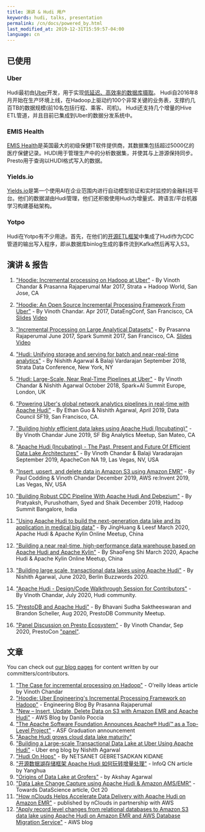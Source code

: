 ```yaml
---
title: 演讲 & Hudi 用户
keywords: hudi, talks, presentation
permalink: /cn/docs/powered_by.html
last_modified_at: 2019-12-31T15:59:57-04:00
language: cn
---
```


## 已使用

### Uber

Hudi最初由[Uber](https://uber.com)开发，用于实现[低延迟、高效率的数据库摄取](http://www.slideshare.net/vinothchandar/hadoop-strata-talk-uber-your-hadoop-has-arrived/32)。
Hudi自2016年8月开始在生产环境上线，在Hadoop上驱动约100个非常关键的业务表，支撑约几百TB的数据规模(前10名包括行程、乘客、司机)。
Hudi还支持几个增量的Hive ETL管道，并且目前已集成到Uber的数据分发系统中。

### EMIS Health

[EMIS Health](https://www.emishealth.com/)是英国最大的初级保健IT软件提供商，其数据集包括超过5000亿的医疗保健记录。HUDI用于管理生产中的分析数据集，并使其与上游源保持同步。Presto用于查询以HUDI格式写入的数据。

### Yields.io

[Yields.io](https://www.yields.io/Blog/Apache-Hudi-at-Yields)是第一个使用AI在企业范围内进行自动模型验证和实时监控的金融科技平台。他们的数据湖由Hudi管理，他们还积极使用Hudi为增量式、跨语言/平台机器学习构建基础架构。

### Yotpo

Hudi在Yotpo有不少用途。首先，在他们的[开源ETL框架](https://github.com/YotpoLtd/metorikku)中集成了Hudi作为CDC管道的输出写入程序，即从数据库binlog生成的事件流到Kafka然后再写入S3。

## 演讲 & 报告

1. ["Hoodie: Incremental processing on Hadoop at Uber"](https://conferences.oreilly.com/strata/strata-ca/public/schedule/detail/56511) -  By Vinoth Chandar & Prasanna Rajaperumal
   Mar 2017, Strata + Hadoop World, San Jose, CA

2. ["Hoodie: An Open Source Incremental Processing Framework From Uber"](http://www.dataengconf.com/hoodie-an-open-source-incremental-processing-framework-from-uber) - By Vinoth Chandar.
   Apr 2017, DataEngConf, San Francisco, CA [Slides](https://www.slideshare.net/vinothchandar/hoodie-dataengconf-2017) [Video](https://www.youtube.com/watch?v=7Wudjc-v7CA)

3. ["Incremental Processing on Large Analytical Datasets"](https://spark-summit.org/2017/events/incremental-processing-on-large-analytical-datasets/) - By Prasanna Rajaperumal
   June 2017, Spark Summit 2017, San Francisco, CA. [Slides](https://www.slideshare.net/databricks/incremental-processing-on-large-analytical-datasets-with-prasanna-rajaperumal-and-vinoth-chandar) [Video](https://www.youtube.com/watch?v=3HS0lQX-cgo&feature=youtu.be)

4. ["Hudi: Unifying storage and serving for batch and near-real-time analytics"](https://conferences.oreilly.com/strata/strata-ny/public/schedule/detail/70937) - By Nishith Agarwal & Balaji Vardarajan
   September 2018, Strata Data Conference, New York, NY

5. ["Hudi: Large-Scale, Near Real-Time Pipelines at Uber"](https://databricks.com/session/hudi-near-real-time-spark-pipelines-at-petabyte-scale) - By Vinoth Chandar & Nishith Agarwal
   October 2018, Spark+AI Summit Europe, London, UK

6. ["Powering Uber's global network analytics pipelines in real-time with Apache Hudi"](https://www.youtube.com/watch?v=1w3IpavhSWA) - By Ethan Guo & Nishith Agarwal, April 2019, Data Council SF19, San Francisco, CA.

7. ["Building highly efficient data lakes using Apache Hudi (Incubating)"](https://www.slideshare.net/ChesterChen/sf-big-analytics-20190612-building-highly-efficient-data-lakes-using-apache-hudi) - By Vinoth Chandar 
   June 2019, SF Big Analytics Meetup, San Mateo, CA

8. ["Apache Hudi (Incubating) - The Past, Present and Future Of Efficient Data Lake Architectures"](https://docs.google.com/presentation/d/1FHhsvh70ZP6xXlHdVsAI0g__B_6Mpto5KQFlZ0b8-mM) - By Vinoth Chandar & Balaji Varadarajan
   September 2019, ApacheCon NA 19, Las Vegas, NV, USA

9. ["Insert, upsert, and delete data in Amazon S3 using Amazon EMR"](https://www.portal.reinvent.awsevents.com/connect/sessionDetail.ww?SESSION_ID=98662&csrftkn=YS67-AG7B-QIAV-ZZBK-E6TT-MD4Q-1HEP-747P) - By Paul Codding & Vinoth Chandar
   December 2019, AWS re:Invent 2019, Las Vegas, NV, USA

10. ["Building Robust CDC Pipeline With Apache Hudi And Debezium"](https://www.slideshare.net/SyedKather/building-robust-cdc-pipeline-with-apache-hudi-and-debezium) - By Pratyaksh, Purushotham, Syed and Shaik December 2019, Hadoop Summit Bangalore, India

11. ["Using Apache Hudi to build the next-generation data lake and its application in medical big data"](https://drive.google.com/open?id=1dmH2kWJF69PNdifPp37QBgjivOHaSLDn) - By JingHuang & Leesf March 2020, Apache Hudi & Apache Kylin Online Meetup, China

12. ["Building a near real-time, high-performance data warehouse based on Apache Hudi and Apache Kylin"](https://drive.google.com/open?id=1Pk_WdFxfEZxMMfAOn0R8-m3ALkcN6G9e) - By ShaoFeng Shi March 2020, Apache Hudi & Apache Kylin Online Meetup, China

13. ["Building large scale, transactional data lakes using Apache Hudi"](https://berlinbuzzwords.de/session/building-large-scale-transactional-data-lakes-using-apache-hudi) - By Nishith Agarwal, June 2020, Berlin Buzzwords 2020.

14. ["Apache Hudi - Design/Code Walkthrough Session for Contributors"](https://www.youtube.com/watch?v=N2eDfU_rQ_U) - By Vinoth Chandar, July 2020, Hudi community.

15. ["PrestoDB and Apache Hudi"](https://youtu.be/nA3rwOdmm3A) - By Bhavani Sudha Saktheeswaran and Brandon Scheller, Aug 2020, PrestoDB Community Meetup.

16. ["Panel Discussion on Presto Ecosystem"](https://www.youtube.com/watch?v=lsFSM2Z4kPs) - By Vinoth Chandar, Sep 2020, PrestoCon ["panel"](https://prestocon2020.sched.com/event/dgyw).

## 文章

You can check out [our blog pages](https://hudi.apache.org/blog.html) for content written by our committers/contributors.

1. ["The Case for incremental processing on Hadoop"](https://www.oreilly.com/ideas/ubers-case-for-incremental-processing-on-hadoop) - O'reilly Ideas article by Vinoth Chandar
2. ["Hoodie: Uber Engineering's Incremental Processing Framework on Hadoop"](https://eng.uber.com/hoodie/) - Engineering Blog By Prasanna Rajaperumal
3. ["New – Insert, Update, Delete Data on S3 with Amazon EMR and Apache Hudi"](https://aws.amazon.com/blogs/aws/new-insert-update-delete-data-on-s3-with-amazon-emr-and-apache-hudi/) - AWS Blog by Danilo Poccia
4. ["The Apache Software Foundation Announces Apache® Hudi™ as a Top-Level Project"](https://blogs.apache.org/foundation/entry/the-apache-software-foundation-announces64) - ASF Graduation announcement
5. ["Apache Hudi grows cloud data lake maturity"](https://searchdatamanagement.techtarget.com/news/252484740/Apache-Hudi-grows-cloud-data-lake-maturity)
6. ["Building a Large-scale Transactional Data Lake at Uber Using Apache Hudi"](https://eng.uber.com/apache-hudi-graduation/) - Uber eng blog by Nishith Agarwal
7. ["Hudi On Hops"](https://www.diva-portal.org/smash/get/diva2:1413103/FULLTEXT01.pdf) - By NETSANET GEBRETSADKAN KIDANE
8. ["开源数据湖存储框架 Apache Hudi 如何玩转增量处理"](https://www.infoq.cn/article/CAgIDpfJBVcJHKJLSbhe) - InfoQ CN article by Yanghua
9. ["Origins of Data Lake at Grofers"](https://lambda.grofers.com/origins-of-data-lake-at-grofers-6c011f94b86c) - by Akshay Agarwal
10. ["Data Lake Change Capture using Apache Hudi & Amazon AMS/EMR"](https://towardsdatascience.com/data-lake-change-data-capture-cdc-using-apache-hudi-on-amazon-emr-part-2-process-65e4662d7b4b) - Towards DataScience article, Oct 20
11. ["How nClouds Helps Accelerate Data Delivery with Apache Hudi on Amazon EMR"](https://aws.amazon.com/blogs/apn/how-nclouds-helps-accelerate-data-delivery-with-apache-hudi-on-amazon-emr/) - published by nClouds in partnership with AWS 
12. ["Apply record level changes from relational databases to Amazon S3 data lake using Apache Hudi on Amazon EMR and AWS Database Migration Service"](https://aws.amazon.com/blogs/big-data/apply-record-level-changes-from-relational-databases-to-amazon-s3-data-lake-using-apache-hudi-on-amazon-emr-and-aws-database-migration-service/) - AWS blog 
